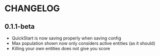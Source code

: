 # CHANGELOG

## 0.1.1-beta

- QuickStart is now saving properly when saving config
- Max population shown now only considers active entities (as it should)
- Killing your own entities does not give you score